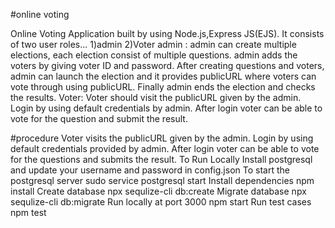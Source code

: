 #online voting


Online Voting Application built by using Node.js,Express JS(EJS). It consists of two user roles... 1)admin 2)Voter 
admin : admin can create multiple elections, each election consist of multiple questions. admin adds the voters by giving voter ID and password. After creating questions and voters, admin can launch the election and it provides publicURL where voters can vote through using publicURL. Finally admin ends the election and checks the results. 
Voter: Voter should visit the publicURL given by the admin. Login by using default credentials by admin. After login voter can be able to vote for the question and submit the result.


#procedure
Voter visits the publicURL given by the admin.
Login by using default credentials provided by admin.
After login voter can be able to vote for the questions and submits the result.
To Run Locally
Install postgresql and update your username and password in config.json
To start the postgresql server
sudo service postgresql start
Install dependencies
npm install
Create database
npx sequlize-cli db:create
Migrate database
npx sequlize-cli db:migrate
Run locally at port 3000
npm start
Run test cases
npm test
